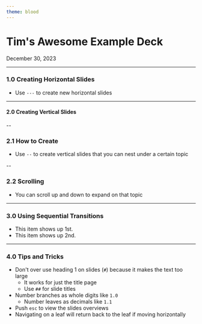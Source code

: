 ```yaml
---
theme: blood
---
```


# Tim's Awesome Example Deck

December 30, 2023

---

### 1.0 Creating Horizontal Slides

- Use `---` to create new horizontal slides

---

#### 2.0 Creating Vertical Slides

--

### 2.1 How to Create

- Use `--` to create vertical slides that you can nest under a certain topic

--

### 2.2 Scrolling

- You can scroll up and down to expand on that topic

---

### 3.0 Using Sequential Transitions

- This item shows up 1st. <!-- element class="fragment" data-fragment-index="1" -->
- This item shows up 2nd. <!-- element class="fragment" data-fragment-index="2" -->

---

### 4.0 Tips and Tricks

- Don't over use heading 1 on slides (`#`) because it makes the text too large
	- It works for just the title page
	- Use `##` for slide titles
- Number branches as whole digits like `1.0`
	- Number leaves as decimals like `1.1`
- Push `esc` to view the slides overviews
- Navigating on a leaf will return back to the leaf if moving horizontally